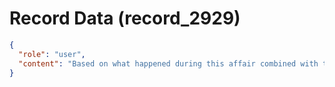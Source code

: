 # Record Data (record_2929)

```json
{
  "role": "user",
  "content": "Based on what happened during this affair combined with this idnividual being present in calirbations being made a matter of record in email would have been suffificent reason?"
}
```
